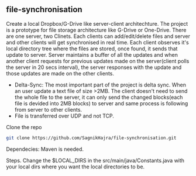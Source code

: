 ## file-synchronisation
Create a local Dropbox/G-Drive like server-client architechture. The project is a prototype for file storage architecture like G-Drive or One-Drive. There are one server, two Clinets. Each clients can add/edit/delete files and server and other clients will get synchronised in real time. Each client observes it's local directory tree where the files are stored, once found, it sends that update to server. Server maintains a buffer of all the updates and when another client requests for previous updates made on the server(client polls the server in 20 secs interval), the server responses with the update and those updates are made on the other clients.
* Delta-Sync: The most important part of the project is delta sync. When an user update a text file of size >2MB. The client doesn't need to send the whole file to the server, it can only send the changed blocks(each file is devided into 2MB blocks) to server and same process is following from server to other clients.
* File is transferred over UDP and not TCP.

Clone the repo
   ```sh
   git clone https://github.com/SagnikHajra/file-synchronisation.git
   ```

Dependecies: Maven is needed.

Steps. Change the $LOCAL_DIRS in the  src/main/java/Constants.java with your local dirs where you want the local directories to be.